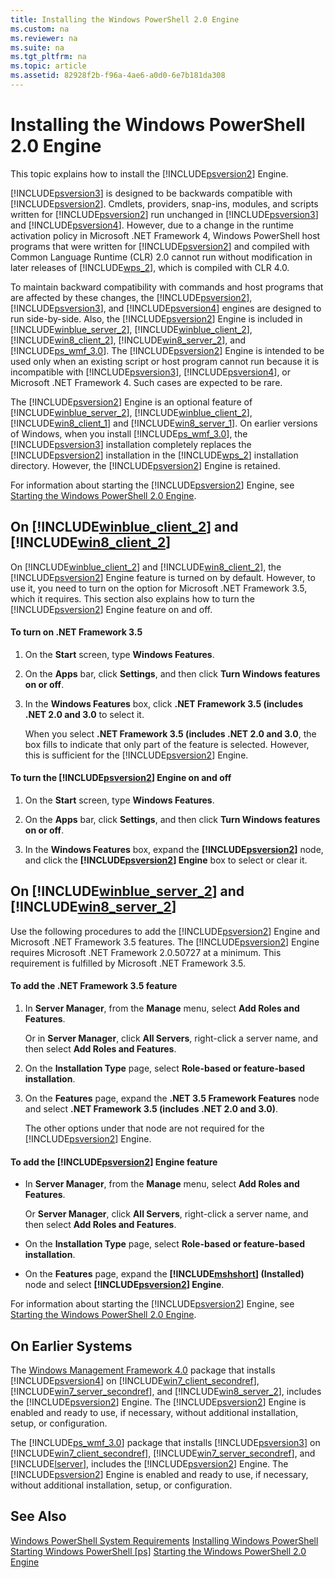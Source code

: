 ```yaml
---
title: Installing the Windows PowerShell 2.0 Engine
ms.custom: na
ms.reviewer: na
ms.suite: na
ms.tgt_pltfrm: na
ms.topic: article
ms.assetid: 82928f2b-f96a-4ae6-a0d0-6e7b181da308
---
```

# Installing the Windows PowerShell 2.0 Engine
This topic explains how to install the [!INCLUDE[psversion2](../../Tokens/psversion2_md.md)] Engine.

[!INCLUDE[psversion3](../../Tokens/psversion3_md.md)] is designed to be backwards compatible with [!INCLUDE[psversion2](../../Tokens/psversion2_md.md)]. Cmdlets, providers, snap\-ins, modules, and scripts written for [!INCLUDE[psversion2](../../Tokens/psversion2_md.md)] run unchanged in [!INCLUDE[psversion3](../../Tokens/psversion3_md.md)] and [!INCLUDE[psversion4](../../Tokens/psversion4_md.md)]. However, due to a change in the runtime activation policy in Microsoft .NET Framework 4, Windows PowerShell host programs that were written for [!INCLUDE[psversion2](../../Tokens/psversion2_md.md)] and compiled with Common Language Runtime (CLR) 2.0 cannot run without modification in later releases of [!INCLUDE[wps_2](../../Tokens/wps_2_md.md)], which is compiled with CLR 4.0.

To maintain backward compatibility with commands and host programs that are affected by these changes, the [!INCLUDE[psversion2](../../Tokens/psversion2_md.md)], [!INCLUDE[psversion3](../../Tokens/psversion3_md.md)], and [!INCLUDE[psversion4](../../Tokens/psversion4_md.md)] engines are designed to run side\-by\-side. Also, the [!INCLUDE[psversion2](../../Tokens/psversion2_md.md)] Engine is included in [!INCLUDE[winblue_server_2](../../Tokens/winblue_server_2_md.md)], [!INCLUDE[winblue_client_2](../../Tokens/winblue_client_2_md.md)], [!INCLUDE[win8_client_2](../../Tokens/win8_client_2_md.md)], [!INCLUDE[win8_server_2](../../Tokens/win8_server_2_md.md)], and [!INCLUDE[ps_wmf_3.0](../../Tokens/ps_wmf_3.0_md.md)]. The [!INCLUDE[psversion2](../../Tokens/psversion2_md.md)] Engine is intended to be used only when an existing script or host program cannot run because it is incompatible with [!INCLUDE[psversion3](../../Tokens/psversion3_md.md)], [!INCLUDE[psversion4](../../Tokens/psversion4_md.md)], or Microsoft .NET Framework 4. Such cases are expected to be rare.

The [!INCLUDE[psversion2](../../Tokens/psversion2_md.md)] Engine is an optional feature of [!INCLUDE[winblue_server_2](../../Tokens/winblue_server_2_md.md)], [!INCLUDE[winblue_client_2](../../Tokens/winblue_client_2_md.md)], [!INCLUDE[win8_client_1](../../Tokens/win8_client_1_md.md)] and [!INCLUDE[win8_server_1](../../Tokens/win8_server_1_md.md)]. On earlier versions of Windows, when you install [!INCLUDE[ps_wmf_3.0](../../Tokens/ps_wmf_3.0_md.md)], the [!INCLUDE[psversion3](../../Tokens/psversion3_md.md)] installation completely replaces the [!INCLUDE[psversion2](../../Tokens/psversion2_md.md)] installation in the [!INCLUDE[wps_2](../../Tokens/wps_2_md.md)] installation directory. However, the [!INCLUDE[psversion2](../../Tokens/psversion2_md.md)] Engine is retained.

For information about starting the [!INCLUDE[psversion2](../../Tokens/psversion2_md.md)] Engine, see [Starting the Windows PowerShell 2.0 Engine](../../Topics/Powershell_GetStart/Starting-the-Windows-PowerShell-2.0-Engine.md).

## On [!INCLUDE[winblue_client_2](../../Tokens/winblue_client_2_md.md)] and [!INCLUDE[win8_client_2](../../Tokens/win8_client_2_md.md)]
On [!INCLUDE[winblue_client_2](../../Tokens/winblue_client_2_md.md)] and [!INCLUDE[win8_client_2](../../Tokens/win8_client_2_md.md)], the [!INCLUDE[psversion2](../../Tokens/psversion2_md.md)] Engine feature is turned on by default. However, to use it, you need to turn on the option for Microsoft .NET Framework 3.5, which it requires. This section also explains how to turn the [!INCLUDE[psversion2](../../Tokens/psversion2_md.md)] Engine feature on and off.

#### To turn on .NET Framework 3.5

1.  On the **Start** screen, type **Windows Features**.

2.  On the **Apps** bar, click **Settings**, and then click **Turn Windows features on or off**.

3.  In the **Windows Features** box, click **.NET Framework 3.5 (includes .NET 2.0 and 3.0** to select it.

    When you select **.NET Framework 3.5 (includes .NET 2.0 and 3.0**, the box fills to indicate that only part of the feature is selected. However, this is sufficient for the [!INCLUDE[psversion2](../../Tokens/psversion2_md.md)] Engine.

#### To turn the [!INCLUDE[psversion2](../../Tokens/psversion2_md.md)] Engine on and off

1.  On the **Start** screen, type **Windows Features**.

2.  On the **Apps** bar, click **Settings**, and then click **Turn Windows features on or off**.

3.  In the **Windows Features** box, expand the **[!INCLUDE[psversion2](../../Tokens/psversion2_md.md)]** node, and click the **[!INCLUDE[psversion2](../../Tokens/psversion2_md.md)] Engine** box to select or clear it.

## On [!INCLUDE[winblue_server_2](../../Tokens/winblue_server_2_md.md)] and [!INCLUDE[win8_server_2](../../Tokens/win8_server_2_md.md)]
Use the following procedures to add the [!INCLUDE[psversion2](../../Tokens/psversion2_md.md)] Engine and Microsoft .NET Framework 3.5 features. The [!INCLUDE[psversion2](../../Tokens/psversion2_md.md)] Engine requires Microsoft .NET Framework 2.0.50727 at a minimum. This requirement is fulfilled by Microsoft .NET Framework 3.5.

#### To add the .NET Framework 3.5 feature

1.  In **Server Manager**, from the **Manage** menu, select **Add Roles and Features**.

    Or in **Server Manager**, click **All Servers**, right\-click a server name, and then select **Add Roles and Features**.

2.  On the **Installation Type** page, select **Role\-based or feature\-based installation**.

3.  On the **Features** page, expand the **.NET 3.5 Framework Features** node and select **.NET Framework 3.5 (includes .NET 2.0 and 3.0)**.

    The other options under that node are not required for the [!INCLUDE[psversion2](../../Tokens/psversion2_md.md)] Engine.

#### To add the [!INCLUDE[psversion2](../../Tokens/psversion2_md.md)] Engine feature

-   In **Server Manager**, from the **Manage** menu, select **Add Roles and Features**.

    Or **Server Manager**, click **All Servers**, right\-click a server name, and then select **Add Roles and Features**.

-   On the **Installation Type** page, select **Role\-based or feature\-based installation**.

-   On the **Features** page, expand the **[!INCLUDE[mshshort](../../Tokens/mshshort_md.md)] (Installed)** node and select **[!INCLUDE[psversion2](../../Tokens/psversion2_md.md)] Engine**.

For information about starting the [!INCLUDE[psversion2](../../Tokens/psversion2_md.md)] Engine, see [Starting the Windows PowerShell 2.0 Engine](../../Topics/Powershell_GetStart/Starting-the-Windows-PowerShell-2.0-Engine.md).

## On Earlier Systems
The [Windows Management Framework 4.0](http://go.microsoft.com/fwlink/?LinkID=293881) package that installs [!INCLUDE[psversion4](../../Tokens/psversion4_md.md)] on [!INCLUDE[win7_client_secondref](../../Tokens/win7_client_secondref_md.md)], [!INCLUDE[win7_server_secondref](../../Tokens/win7_server_secondref_md.md)], and [!INCLUDE[win8_server_2](../../Tokens/win8_server_2_md.md)], includes the [!INCLUDE[psversion2](../../Tokens/psversion2_md.md)] Engine. The [!INCLUDE[psversion2](../../Tokens/psversion2_md.md)] Engine is enabled and ready to use, if necessary, without additional installation, setup, or configuration.

The [!INCLUDE[ps_wmf_3.0](../../Tokens/ps_wmf_3.0_md.md)] package that installs [!INCLUDE[psversion3](../../Tokens/psversion3_md.md)] on [!INCLUDE[win7_client_secondref](../../Tokens/win7_client_secondref_md.md)], [!INCLUDE[win7_server_secondref](../../Tokens/win7_server_secondref_md.md)], and [!INCLUDE[lserver](../../Tokens/lserver_md.md)], includes the [!INCLUDE[psversion2](../../Tokens/psversion2_md.md)] Engine. The [!INCLUDE[psversion2](../../Tokens/psversion2_md.md)] Engine is enabled and ready to use, if necessary, without additional installation, setup, or configuration.

## See Also
[Windows PowerShell System Requirements](../../Topics/Powershell_GetStart/Windows-PowerShell-System-Requirements.md)
[Installing Windows PowerShell](../../Topics/Powershell_GetStart/Installing-Windows-PowerShell.md)
[Starting Windows PowerShell [ps]](assetId:///8ec8c2d7-8e7c-4722-a3d2-498fe5739a8e)
[Starting the Windows PowerShell 2.0 Engine](../../Topics/Powershell_GetStart/Starting-the-Windows-PowerShell-2.0-Engine.md)

